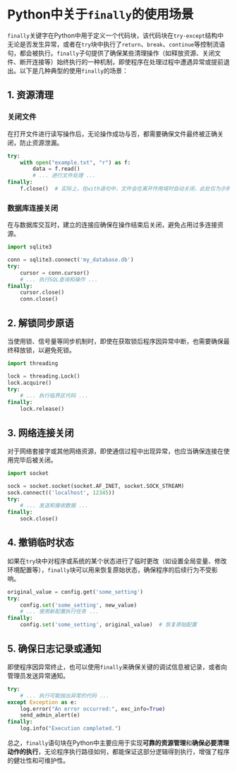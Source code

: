

# Python中关于`finally`的使用场景

`finally`关键字在Python中用于定义一个代码块，该代码块在`try-except`结构中无论是否发生异常，或者在`try`块中执行了`return`、`break`、`continue`等控制流语句，都会被执行。`finally`子句提供了确保某些清理操作（如释放资源、关闭文件、断开连接等）始终执行的一种机制，即使程序在处理过程中遭遇异常或提前退出。以下是几种典型的使用`finally`的场景：

## 1. **资源清理**

### 关闭文件
在打开文件进行读写操作后，无论操作成功与否，都需要确保文件最终被正确关闭，防止资源泄漏。


```python
try:
    with open("example.txt", "r") as f:
        data = f.read()
        # ... 进行文件处理 ...
finally:
    f.close()  # 实际上，在with语句中，文件会在离开作用域时自动关闭，此处仅为示例说明finally的作用

```

### 数据库连接关闭
在与数据库交互时，建立的连接应确保在操作结束后关闭，避免占用过多连接资源。

```python
import sqlite3

conn = sqlite3.connect('my_database.db')
try:
    cursor = conn.cursor()
    # ... 执行SQL查询和操作 ...
finally:
    cursor.close()
    conn.close()

```

## 2. **解锁同步原语**
当使用锁、信号量等同步机制时，即使在获取锁后程序因异常中断，也需要确保最终释放锁，以避免死锁。

```python
import threading

lock = threading.Lock()
lock.acquire()
try:
    # ... 执行临界区代码 ...
finally:
    lock.release()

```

## 3. **网络连接关闭**
对于网络套接字或其他网络资源，即使通信过程中出现异常，也应当确保连接在使用完毕后被关闭。

```python
import socket

sock = socket.socket(socket.AF_INET, socket.SOCK_STREAM)
sock.connect(('localhost', 12345))
try:
    # ... 发送和接收数据 ...
finally:
    sock.close()

```

## 4. **撤销临时状态**
如果在`try`块中对程序或系统的某个状态进行了临时更改（如设置全局变量、修改环境配置等），`finally`块可以用来恢复原始状态，确保程序的后续行为不受影响。

```python
original_value = config.get('some_setting')
try:
    config.set('some_setting', new_value)
    # ... 使用新配置执行任务 ...
finally:
    config.set('some_setting', original_value)  # 恢复原始配置

```

## 5. **确保日志记录或通知**
即使程序因异常终止，也可以使用`finally`来确保关键的调试信息被记录，或者向管理员发送异常通知。

```python
try:
    # ... 执行可能抛出异常的代码 ...
except Exception as e:
    log.error("An error occurred:", exc_info=True)
    send_admin_alert(e)
finally:
    log.info("Execution completed.")

```

总之，`finally`语句块在Python中主要应用于实现**可靠的资源管理**和**确保必要清理动作的执行**，无论程序执行路径如何，都能保证这部分逻辑得到执行，增强了程序的健壮性和可维护性。
